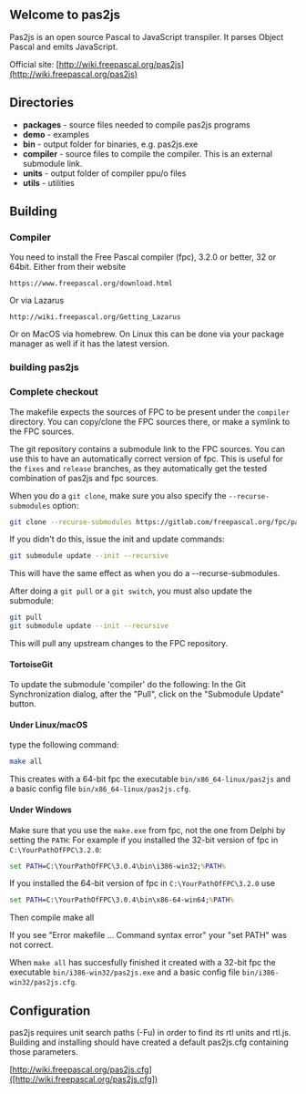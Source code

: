 ## Welcome to pas2js

Pas2js is an open source Pascal to JavaScript transpiler.
It parses Object Pascal and emits JavaScript.

Official site:
[http://wiki.freepascal.org/pas2js](http://wiki.freepascal.org/pas2js)


## Directories

* **packages** - source files needed to compile pas2js programs
* **demo** - examples
* **bin** - output folder for binaries, e.g. pas2js.exe
* **compiler** - source files to compile the compiler. This is an external submodule link.
* **units** - output folder of compiler ppu/o files
* **utils** - utilities

## Building

### Compiler
You need to install the Free Pascal compiler (fpc), 3.2.0 or better, 32 or 64bit.
Either from their website
```text
https://www.freepascal.org/download.html
```
Or via Lazarus
```text
http://wiki.freepascal.org/Getting_Lazarus
```

Or on MacOS via homebrew. On Linux this can be done via your package manager
as well if it has the latest version.

### building pas2js

### Complete checkout

The makefile expects the sources of FPC to be present under the `compiler` directory.
You can copy/clone the FPC sources there, or make a symlink to the FPC sources.

The git repository contains a submodule link to the FPC sources.
You can use this to have an automatically correct version of fpc. This is useful for the `fixes` and `release` branches, as they automatically get the tested combination of pas2js and fpc sources.

When you do a `git clone`, make sure you also specify the `--recurse-submodules`  option:
```sh
git clone --recurse-submodules https://gitlab.com/freepascal.org/fpc/pas2js.git
```

If you didn't do this, issue the init and update commands:
```sh
git submodule update --init --recursive
```
This will have the same effect as when you do a --recurse-submodules.

After doing a `git pull` or a `git switch`, you must also update the submodule:
```sh
git pull
git submodule update --init --recursive
```
This will pull any upstream changes to the FPC repository.

#### TortoiseGit ####

To update the submodule 'compiler' do the following:
In the Git Synchronization dialog, after the "Pull", click on the "Submodule Update" button.

#### Under Linux/macOS
type the following command:
```sh
make all
```

This creates with a 64-bit fpc the executable `bin/x86_64-linux/pas2js`
and a basic config file `bin/x86_64-linux/pas2js.cfg`.


#### Under Windows


Make sure that you use the `make.exe` from fpc, not the one from Delphi by setting the
`PATH`: For example if you installed the 32-bit version of fpc in
`C:\YourPathOfFPC\3.2.0`:
```bat
set PATH=C:\YourPathOfFPC\3.0.4\bin\i386-win32;%PATH%
```
If you installed the 64-bit version of fpc in `C:\YourPathOfFPC\3.2.0` use
```bat
set PATH=C:\YourPathOfFPC\3.0.4\bin\x86-64-win64;%PATH%
```
Then compile
make all

If you see "Error makefile ... Command syntax error" your "set PATH" was
not correct.

When `make all` has succesfully finished it created with a 32-bit fpc the executable
`bin/i386-win32/pas2js.exe` and a basic config file
`bin/i386-win32/pas2js.cfg`.


## Configuration

pas2js requires unit search paths (-Fu) in order to find its rtl units and
rtl.js. Building and installing should have created a default pas2js.cfg
containing those parameters.

[http://wiki.freepascal.org/pas2js.cfg]([http://wiki.freepascal.org/pas2js.cfg])


